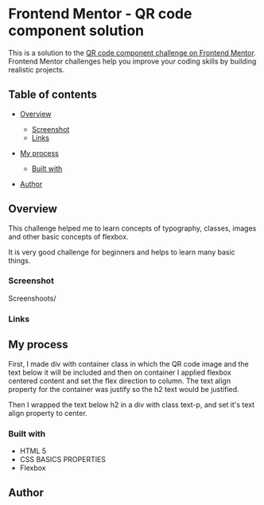 # Frontend Mentor - QR code component solution

This is a solution to the [QR code component challenge on Frontend Mentor](https://www.frontendmentor.io/challenges/qr-code-component-iux_sIO_H). Frontend Mentor challenges help you improve your coding skills by building realistic projects. 

## Table of contents

- [Overview](#overview)

  - [Screenshot](#screenshot)
  - [Links](#links)

- [My process](#my-process)

  - [Built with](#built-with)

- [Author](#author)


## Overview

This challenge helped me to learn concepts of typography, classes, images
and other basic concepts of flexbox.

It is very good challenge for beginners and helps to learn many basic things.
### Screenshot

Screenshoots/

### Links

## My process

  First, I made div with container class in which the QR code image and the text below it will be included and then on container I applied flexbox centered content and set the flex direction to column.
  The text align property for the container was justify so the h2 text 
  would be justified.
  
  Then I wrapped the text below h2 in a div with class text-p, and set it's text align property to center.

### Built with

- HTML 5
- CSS BASICS PROPERTIES
- Flexbox

## Author




